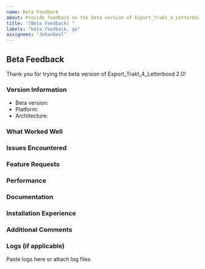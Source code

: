```yaml
---
name: Beta Feedback
about: Provide feedback on the beta version of Export_Trakt_4_Letterboxd 2.0
title: "[Beta Feedback] "
labels: "beta-feedback, go"
assignees: "JohanDevl"
---
```


## Beta Feedback

Thank you for trying the beta version of Export_Trakt_4_Letterboxd 2.0!

### Version Information

- Beta version: <!-- e.g., v2.0.0-beta1 -->
- Platform: <!-- e.g., Linux, macOS, Windows, Docker -->
- Architecture: <!-- e.g., amd64, arm64 -->

### What Worked Well

<!-- Please describe what you liked or what worked well -->

### Issues Encountered

<!-- Please describe any issues, bugs, or unexpected behavior -->

### Feature Requests

<!-- Any features you'd like to see added or improved before the final release -->

### Performance

<!-- How does the performance compare to the previous version? -->

### Documentation

<!-- Any feedback on the documentation? Is it clear, complete, helpful? -->

### Installation Experience

<!-- Was the installation process smooth? Any issues? -->

### Additional Comments

<!-- Any other feedback not covered above -->

### Logs (if applicable)

<!-- If you encountered errors, please include relevant logs -->

Paste logs here or attach log files
